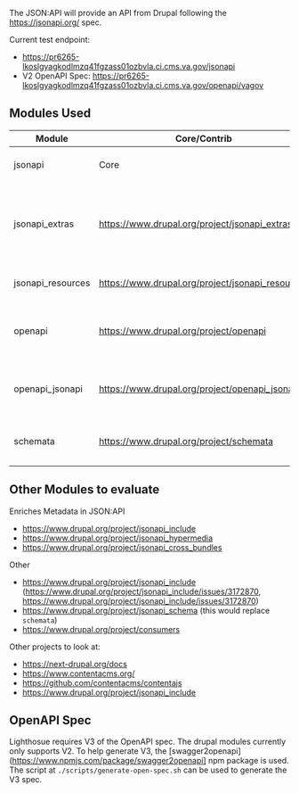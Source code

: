 The JSON:API will provide an API from Drupal following the https://jsonapi.org/ spec.

Current test endpoint: 
* https://pr6265-lkoslgyagkodlmzq41fgzass01ozbvla.ci.cms.va.gov/jsonapi
* V2 OpenAPI Spec: https://pr6265-lkoslgyagkodlmzq41fgzass01ozbvla.ci.cms.va.gov/openapi/vagov

## Modules Used

| Module            | Core/Contrib                                     | Purpose                                                                                |
|-------------------|--------------------------------------------------|----------------------------------------------------------------------------------------|
| jsonapi           | Core                                             | Provides default JSON:API for all entities in Drupal                                   |
| jsonapi_extras    | https://www.drupal.org/project/jsonapi_extras    | Provides configuration, control and UI for JSON:API. See the module page for examples. |
| jsonapi_resources | https://www.drupal.org/project/jsonapi_resources | Allows for Custom JSON:API routes.                                                     |
| openapi           | https://www.drupal.org/project/openapi           | A framework for generate OpenAPI compliant JSON endpoints.                             |
| openapi_jsonapi   | https://www.drupal.org/project/openapi_jsonapi   | Creates a OpenAPI endpoint for the JSON:API at `/openapi/jsonapi`                      |
| schemata          | https://www.drupal.org/project/schemata          | Provides a JSON:API spec document for Drupal entities.                                 |

## Other Modules to evaluate

Enriches Metadata in JSON:API
* https://www.drupal.org/project/jsonapi_include
* https://www.drupal.org/project/jsonapi_hypermedia
* https://www.drupal.org/project/jsonapi_cross_bundles

Other
* https://www.drupal.org/project/jsonapi_include (https://www.drupal.org/project/jsonapi_include/issues/3172870, https://www.drupal.org/project/jsonapi_include/issues/3172870)
* https://www.drupal.org/project/jsonapi_schema (this would replace `schemata`)
* https://www.drupal.org/project/consumers

Other projects to look at:

* https://next-drupal.org/docs
* https://www.contentacms.org/
* https://github.com/contentacms/contentajs
* https://www.drupal.org/project/jsonapi_include

## OpenAPI Spec

Lighthosue requires V3 of the OpenAPI spec.  The drupal modules currently only supports V2.  To help generate V3, the [swagger2openapi](https://www.npmjs.com/package/swagger2openapi] npm package is used.  The script at `./scripts/generate-open-spec.sh` can be used to generate the V3 spec.
